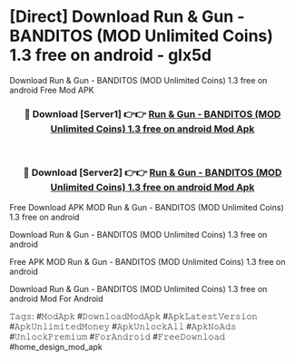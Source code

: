 # [Direct] Download Run & Gun - BANDITOS (MOD Unlimited Coins) 1.3 free on android - glx5d
Download Run & Gun - BANDITOS (MOD Unlimited Coins) 1.3 free on android Free Mod APK

<div align="center">
<h3>🔴 Download [Server1] 👉👉 <a href="https://apk-comot.site?title=Run_&_Gun_-_BANDITOS_(MOD_Unlimited_Coins)_1.3_free_on_android">Run & Gun - BANDITOS (MOD Unlimited Coins) 1.3 free on android Mod Apk</a></h3><br>

<h3>🔴 Download [Server2] 👉👉 <a href="https://apk-comot.site?title=Run_&_Gun_-_BANDITOS_(MOD_Unlimited_Coins)_1.3_free_on_android">Run & Gun - BANDITOS (MOD Unlimited Coins) 1.3 free on android Mod Apk</a></h3>
</div>


Free Download APK MOD Run & Gun - BANDITOS (MOD Unlimited Coins) 1.3 free on android

Download Run & Gun - BANDITOS (MOD Unlimited Coins) 1.3 free on android 

Free APK MOD Run & Gun - BANDITOS (MOD Unlimited Coins) 1.3 free on android 

Download Run & Gun - BANDITOS (MOD Unlimited Coins) 1.3 free on android Mod For Android

𝚃𝚊𝚐𝚜: #𝙼𝚘𝚍𝙰𝚙𝚔 #𝙳𝚘𝚠𝚗𝚕𝚘𝚊𝚍𝙼𝚘𝚍𝙰𝚙𝚔 #𝙰𝚙𝚔𝙻𝚊𝚝𝚎𝚜𝚝𝚅𝚎𝚛𝚜𝚒𝚘𝚗 #𝙰𝚙𝚔𝚄𝚗𝚕𝚒𝚖𝚒𝚝𝚎𝚍𝙼𝚘𝚗𝚎𝚢 #𝙰𝚙𝚔𝚄𝚗𝚕𝚘𝚌𝚔𝙰𝚕𝚕 #𝙰𝚙𝚔𝙽𝚘𝙰𝚍𝚜 #𝚄𝚗𝚕𝚘𝚌𝚔𝙿𝚛𝚎𝚖𝚒𝚞𝚖 #𝙵𝚘𝚛𝙰𝚗𝚍𝚛𝚘𝚒𝚍 #𝙵𝚛𝚎𝚎𝙳𝚘𝚠𝚗𝚕𝚘𝚊𝚍 #home_design_mod_apk